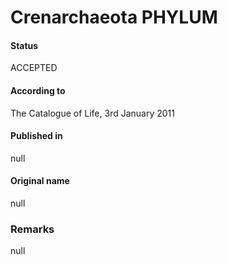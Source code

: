 # Crenarchaeota PHYLUM

#### Status
ACCEPTED

#### According to
The Catalogue of Life, 3rd January 2011

#### Published in
null

#### Original name
null

### Remarks
null